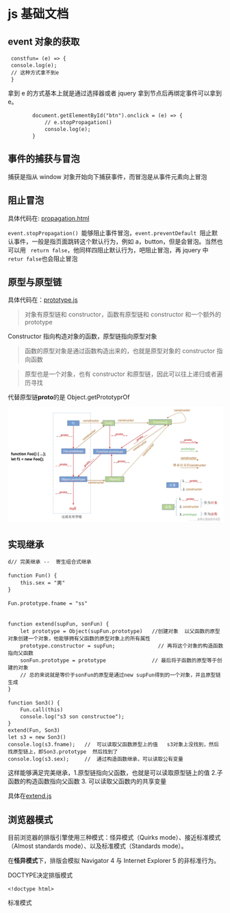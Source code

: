 # js 基础文档

## event 对象的获取

```
 constfun= (e) => {
 console.log(e);
 // 这种方式拿不到e
 }
```

拿到 e 的方式基本上就是通过选择器或者 jquery 拿到节点后再绑定事件可以拿到 e。

```
        document.getElementById("btn").onclick = (e) => {
            // e.stopPropagation()
            console.log(e);
        }
```

## 事件的捕获与冒泡

捕获是指从 window 对象开始向下捕获事件，而冒泡是从事件元素向上冒泡

## 阻止冒泡

具体代码在: [propagation.html](./test/propagation.html)

`event.stopPropagation() `能够阻止事件冒泡，`event.preventDefault `阻止默认事件，一般是指页面跳转这个默认行为，例如 a，button，但是会冒泡。当然也可以用 ` return false`，他同样四阻止默认行为，吧阻止冒泡，再 jquery 中 `retur false`也会阻止冒泡

## 原型与原型链

具体代码在：[prototype.js](./prototype.js)

> 对象有原型链和 constructor，函数有原型链和 constructor 和一个额外的 prototype

Constructor 指向构造对象的函数，原型链指向原型对象

> 函数的原型对象是通过函数构造出来的，也就是原型对象的 constructor 指向函数

> 原型也是一个对象，也有 constructor 和原型链，因此可以往上递归或者遍历寻找

代替原型链**proto**的是 Object.getPrototyprOf

![1695347415232](image/js_basic/1695347415232.png)

## 实现继承

```
d// 完美继承 --  寄生组合式继承

function Fun() {
    this.sex = "男"
}

Fun.prototype.fname = "ss"


function extend(supFun, sonFun) {
    let prototype = Object(supFun.prototype)   //创建对象  以父函数的原型对象创建一个对象，他能够拥有父函数的原型对象上的所有属性
    prototype.constructor = supFun;              // 再将这个对象的构造函数指向父函数
    sonFun.prototype = prototype               // 最后将子函数的原型等于创建的对象
    // 总的来说就是等价于sonFun的原型是通过new supFun得到的一个对象，并且原型链生成
}

function Son3() {
    Fun.call(this)
    console.log("s3 son constructoe");
}
extend(Fun, Son3)
let s3 = new Son3()
console.log(s3.fname);   //  可以读取父函数原型上的值   s3对象上没找到，然后找原型链上，即Son3.prototype  然后找到了
console.log(s3.sex);     //  通过构造函数继承，可以读取公有变量
```

这样能够满足完美继承，1.原型链指向父函数，也就是可以读取原型链上的值 2.子函数的构造函数指向父函数 3. 可以读取父函数内的共享变量

具体在[extend.js](./extend.js)


## 浏览器模式

目前浏览器的排版引擎使用三种模式：怪异模式（Quirks mode）、接近标准模式（Almost standards mode）、以及标准模式（Standards mode）。

在**怪异模式**下，排版会模拟 Navigator 4 与 Internet Explorer 5 的非标准行为。


DOCTYPE决定排版模式  

```
<!doctype html>
```

标准模式
